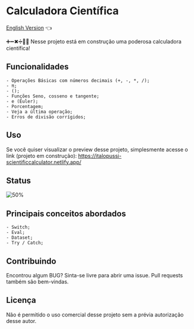 # Calculadora Científica

<a href="https://github.com/ItaloPussi/simpleProjectsJS/blob/master/scientificCalculator/readme.md">English Version</a> 👈

➕➖✖➗👨‍🔬 Nesse projeto está em construção uma poderosa calculadora científica!

## Funcionalidades
    - Operações Básicas com números decimais (+, -, *, /);
    - π;
    - ();
    - Funções Seno, cosseno e tangente;
    - e (Euler);
    - Porcentagem;
    - Veja a última operação;
    - Erros de divisão corrígidos;

## Uso
Se você quiser visualizar o preview desse projeto, simplesmente acesse o link (projeto em construção):
<a href="https://italopussi-scientificcalculator.netlify.app/" target="_blank">https://italopussi-scientificcalculator.netlify.app/</a>

## Status
![50%](https://progress-bar.dev/30)

## Principais conceitos abordados
	- Switch;
    - Eval;
    - Dataset;
    - Try / Catch;

## Contribuindo
Encontrou algum BUG? Sinta-se livre para abrir uma issue. Pull requests também são bem-vindas.

## Licença
Não é permitido o uso comercial desse projeto sem a prévia autorização desse autor.
